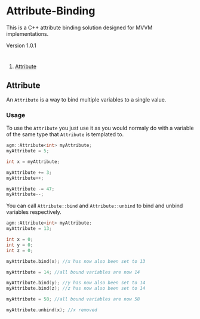 # Attribute-Binding
This is a C++ attribute binding solution designed for MVVM implementations.

Version 1.0.1

#

1. [Attribute](#Att)

## <a name="Att"></a> Attribute
An ```Attribute``` is a way to bind multiple variables to a single value.

### Usage
To use the ```Attribute``` you just use it as you would normaly do with a variable of the same type that ```Attribute``` is templated to.
```C++
agm::Attribute<int> myAttribute;
myAttribute = 5;

int x = myAttribute;

myAttribute += 3;
myAttribute++;

myAttribute -= 47;
myAttribute--;
```

You can call ```Attribute::bind``` and ```Attribute::unbind``` to bind and unbind variables respectively.
```C++
agm::Attribute<int> myAttribute;
myAttribute = 13;

int x = 0;
int y = 0;
int z = 0;

myAttribute.bind(x); //x has now also been set to 13

myAttribute = 14; //all bound variables are now 14

myAttribute.bind(y); //y has now also been set to 14
myAttribute.bind(z); //z has now also been set to 14

myAttribute = 58; //all bound variables are now 58

myAttribute.unbind(x); //x removed
```
